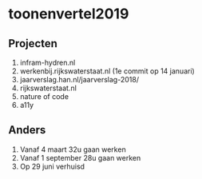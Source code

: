 # toonenvertel2019
 
## Projecten

1. infram-hydren.nl
2. werkenbij.rijkswaterstaat.nl (1e commit op 14 januari)
3. jaarverslag.han.nl/jaarverslag-2018/
4. rijkswaterstaat.nl
5. nature of code
6. a11y

## Anders

1. Vanaf 4 maart 32u gaan werken
2. Vanaf 1 september 28u gaan werken
3. Op 29 juni verhuisd